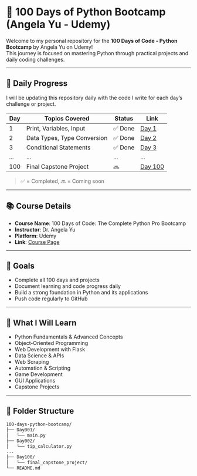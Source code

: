 # 🚀 100 Days of Python Bootcamp (Angela Yu - Udemy)

Welcome to my personal repository for the **100 Days of Code - Python Bootcamp** by Angela Yu on Udemy!  
This journey is focused on mastering Python through practical projects and daily coding challenges.

---

## 📅 Daily Progress

I will be updating this repository daily with the code I write for each day’s challenge or project.

| Day | Topics Covered | Status | Link |
|-----|----------------|--------|------|
| 1   | Print, Variables, Input | ✅ Done | [Day 1](./Day001) |
| 2   | Data Types, Type Conversion | ✅ Done | [Day 2](./Day002) |
| 3   | Conditional Statements | ✅ Done | [Day 3](./Day003) |
| ... | ... | ... | ... |
| 100 | Final Capstone Project | 🔜 | [Day 100](./Day100) |

> ✅ = Completed, 🔜 = Coming soon

---

## 📚 Course Details

- **Course Name**: 100 Days of Code: The Complete Python Pro Bootcamp
- **Instructor**: Dr. Angela Yu
- **Platform**: Udemy
- **Link**: [Course Page](https://www.udemy.com/course/100-days-of-code/)

---

## 📌 Goals

- Complete all 100 days and projects
- Document learning and code progress daily
- Build a strong foundation in Python and its applications
- Push code regularly to GitHub

---

## 🧠 What I Will Learn

- Python Fundamentals & Advanced Concepts
- Object-Oriented Programming
- Web Development with Flask
- Data Science & APIs
- Web Scraping
- Automation & Scripting
- Game Development
- GUI Applications
- Capstone Projects

---

## 📂 Folder Structure

```bash
100-days-python-bootcamp/
├── Day001/
│   └── main.py
├── Day002/
│   └── tip_calculator.py
...
├── Day100/
│   └── final_capstone_project/
└── README.md
